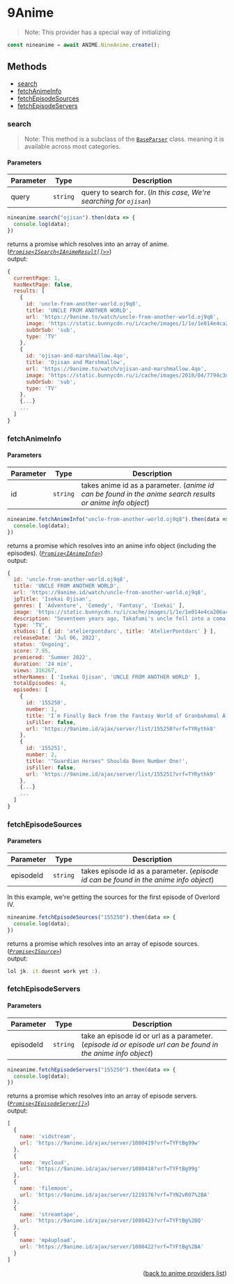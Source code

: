 <h1>9Anime</h1>

>Note: This provider has a special way of initializing
```ts
const nineanime = await ANIME.NineAnime.create();
```

<h2>Methods</h2>

- [search](#search)
- [fetchAnimeInfo](#fetchanimeinfo)
- [fetchEpisodeSources](#fetchepisodesources)
- [fetchEpisodeServers](#fetchepisodeservers)

### search
> Note: This method is a subclass of the [`BaseParser`](https://github.com/galaxywolfv/devanime-library/blob/main/src/models/base-parser.ts) class. meaning it is available across most categories.


<h4>Parameters</h4>

| Parameter | Type     | Description                                                         |
| --------- | -------- | ------------------------------------------------------------------- |
| query     | `string` | query to search for. (*In this case, We're searching for `ojisan`*) |

```ts
nineanime.search("ojisan").then(data => {
  console.log(data);
})
```

returns a promise which resolves into an array of anime. (*[`Promise<ISearch<IAnimeResult[]>>`](https://github.com/galaxywolfv/devanime-library/blob/master/src/models/types.ts#L13-L26)*)\
output:
```js
{
  currentPage: 1,
  hasNextPage: false,
  results: [
    {
      id: 'uncle-from-another-world.oj9q8',
      title: 'UNCLE FROM ANOTHER WORLD',
      url: 'https://9anime.to/watch/uncle-from-another-world.oj9q8',
      image: 'https://static.bunnycdn.ru/i/cache/images/1/1e/1e014e4ca206a486abef62cf0795c919.jpg',
      subOrSub: 'sub',
      type: 'TV'
    },
    {
      id: 'ojisan-and-marshmallow.4qo',
      title: 'Ojisan and Marshmallow',
      url: 'https://9anime.to/watch/ojisan-and-marshmallow.4qo',
      image: 'https://static.bunnycdn.ru/i/cache/images/2018/04/7794c3d41b0cd0d2c521b034fcca6b23.jpg',
      subOrSub: 'sub',
      type: 'TV'
    },
    {...}
    ...
  ]
}
```

### fetchAnimeInfo

<h4>Parameters</h4>

| Parameter | Type     | Description                                                                                               |
| --------- | -------- | --------------------------------------------------------------------------------------------------------- |
| id        | `string` | takes anime id as a parameter. (*anime id can be found in the anime search results or anime info object*) |


```ts
nineanime.fetchAnimeInfo("uncle-from-another-world.oj9q8").then(data => {
  console.log(data);
})
```

returns a promise which resolves into an anime info object (including the episodes). (*[`Promise<IAnimeInfo>`](https://github.com/galaxywolfv/devanime-library/blob/master/src/models/types.ts#L28-L42)*)\
output:
```js
{
  id: 'uncle-from-another-world.oj9q8',
  title: 'UNCLE FROM ANOTHER WORLD',
  url: 'https://9anime.id/watch/uncle-from-another-world.oj9q8',
  jpTitle: 'Isekai Ojisan',
  genres: [ 'Adventure', 'Comedy', 'Fantasy', 'Isekai' ],
  image: 'https://static.bunnycdn.ru/i/cache/images/1/1e/1e014e4ca206a486abef62cf0795c919.jpg',
  description: "Seventeen years ago, Takafumi's uncle fell into a coma, but now he's back like a man...",
  type: 'TV',
  studios: [ { id: 'atelierpontdarc', title: 'AtelierPontdarc' } ],
  releaseDate: 'Jul 06, 2022',
  status: 'Ongoing',
  score: 7.95,
  premiered: 'Summer 2022',
  duration: '24 min',
  views: 316267,
  otherNames: [ 'Isekai Ojisan', 'UNCLE FROM ANOTHER WORLD' ],
  totalEpisodes: 4,
  episodes: [
    {
      id: '155250',
      number: 1,
      title: 'I`m Finally Back from the Fantasy World of Granbahamal After 17 Long Years!',
      isFiller: false,
      url: 'https://9anime.id/ajax/server/list/155250?vrf=TYRythk8'
    },
    {
      id: '155251',
      number: 2,
      title: '"Guardian Heroes" Shoulda Been Number One!',
      isFiller: false,
      url: 'https://9anime.id/ajax/server/list/155251?vrf=TYRythk9'
    },
    {...}
    ...
  ]
}
```

### fetchEpisodeSources

<h4>Parameters</h4>

| Parameter | Type     | Description                                                                           |
| --------- | -------- | ------------------------------------------------------------------------------------- |
| episodeId | `string` | takes episode id as a parameter. (*episode id can be found in the anime info object*) |


In this example, we're getting the sources for the first episode of Overlord IV.
```ts
nineanime.fetchEpisodeSources("155250").then(data => {
  console.log(data);
})
```

returns a promise which resolves into an array of episode sources. (*[`Promise<ISource>`](https://github.com/galaxywolfv/devanime-library/blob/master/src/models/types.ts#L210-L214)*)\
output:
```js
lol jk. it doesnt work yet :).
```

### fetchEpisodeServers

<h4>Parameters</h4>

| Parameter | Type     | Description                                                                                                   |
| --------- | -------- | ------------------------------------------------------------------------------------------------------------- |
| episodeId | `string` | take an episode id or url as a parameter. (*episode id or episode url can be found in the anime info object*) |

```ts
nineanime.fetchEpisodeServers("155250").then(data => {
  console.log(data);
})
```
returns a promise which resolves into an array of episode servers. (*[`Promise<IEpisodeServer[]>`](https://github.com/galaxywolfv/devanime-library/blob/master/src/models/types.ts#L54-L57)*)\
output:
```js
[
  {
    name: 'vidstream',
    url: 'https://9anime.id/ajax/server/1080419?vrf=TYFtBg99w'
  },
  {
    name: 'mycloud',
    url: 'https://9anime.id/ajax/server/1080418?vrf=TYFtBg99g'
  },
  {
    name: 'filemoon',
    url: 'https://9anime.id/ajax/server/1219176?vrf=TYN2vR07%2BA'
  },
  {
    name: 'streamtape',
    url: 'https://9anime.id/ajax/server/1080423?vrf=TYFtBg%2BQ'
  },
  {
    name: 'mp4upload',
    url: 'https://9anime.id/ajax/server/1080422?vrf=TYFtBg%2BA'
  }
]
```

<p align="end">(<a href="https://github.com/galaxywolfv/devanime-library/blob/master/docs/guides/anime.md#">back to anime providers list</a>)</p>
